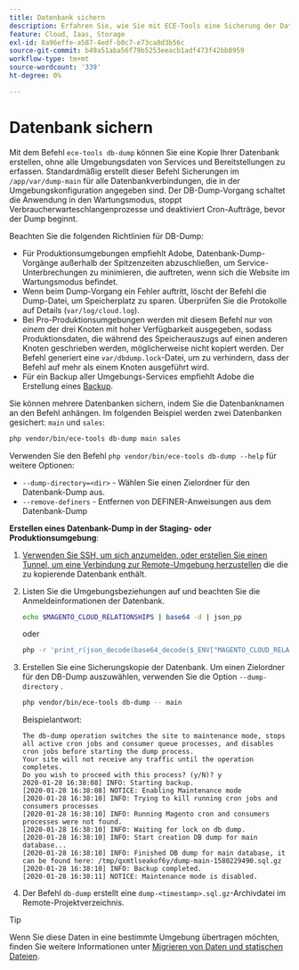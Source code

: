 ```yaml
---
title: Datenbank sichern
description: Erfahren Sie, wie Sie mit ECE-Tools eine Sicherung der Datenbank für ein Adobe Commerce in einem Cloud-Infrastrukturprojekt erstellen.
feature: Cloud, Iaas, Storage
exl-id: 8a96effe-a587-4edf-b0c7-e73ca8d3b56c
source-git-commit: b49a51aba56f79b5253eeacb1adf473f42bb8959
workflow-type: tm+mt
source-wordcount: '339'
ht-degree: 0%

---
```


# Datenbank sichern

Mit dem Befehl `ece-tools db-dump` können Sie eine Kopie Ihrer Datenbank erstellen, ohne alle Umgebungsdaten von Services und Bereitstellungen zu erfassen. Standardmäßig erstellt dieser Befehl Sicherungen im `/app/var/dump-main` für alle Datenbankverbindungen, die in der Umgebungskonfiguration angegeben sind. Der DB-Dump-Vorgang schaltet die Anwendung in den Wartungsmodus, stoppt Verbraucherwarteschlangenprozesse und deaktiviert Cron-Aufträge, bevor der Dump beginnt.

Beachten Sie die folgenden Richtlinien für DB-Dump:

- Für Produktionsumgebungen empfiehlt Adobe, Datenbank-Dump-Vorgänge außerhalb der Spitzenzeiten abzuschließen, um Service-Unterbrechungen zu minimieren, die auftreten, wenn sich die Website im Wartungsmodus befindet.
- Wenn beim Dump-Vorgang ein Fehler auftritt, löscht der Befehl die Dump-Datei, um Speicherplatz zu sparen. Überprüfen Sie die Protokolle auf Details (`var/log/cloud.log`).
- Bei Pro-Produktionsumgebungen werden mit diesem Befehl nur von _einem_ der drei Knoten mit hoher Verfügbarkeit ausgegeben, sodass Produktionsdaten, die während des Speicherauszugs auf einen anderen Knoten geschrieben werden, möglicherweise nicht kopiert werden. Der Befehl generiert eine `var/dbdump.lock`-Datei, um zu verhindern, dass der Befehl auf mehr als einem Knoten ausgeführt wird.
- Für ein Backup aller Umgebungs-Services empfiehlt Adobe die Erstellung eines [Backup](snapshots.md).

Sie können mehrere Datenbanken sichern, indem Sie die Datenbanknamen an den Befehl anhängen. Im folgenden Beispiel werden zwei Datenbanken gesichert: `main` und `sales`:

```bash
php vendor/bin/ece-tools db-dump main sales
```

Verwenden Sie den Befehl `php vendor/bin/ece-tools db-dump --help` für weitere Optionen:

- `--dump-directory=<dir>` - Wählen Sie einen Zielordner für den Datenbank-Dump aus.
- `--remove-definers` - Entfernen von DEFINER-Anweisungen aus dem Datenbank-Dump

**Erstellen eines Datenbank-Dump in der Staging- oder Produktionsumgebung**:

1. [Verwenden Sie SSH, um sich anzumelden, oder erstellen Sie einen Tunnel, um eine Verbindung zur Remote-Umgebung herzustellen](../development/secure-connections.md) die die zu kopierende Datenbank enthält.

1. Listen Sie die Umgebungsbeziehungen auf und beachten Sie die Anmeldeinformationen der Datenbank.

   ```bash
   echo $MAGENTO_CLOUD_RELATIONSHIPS | base64 -d | json_pp
   ```

   oder

   ```bash
   php -r 'print_r(json_decode(base64_decode($_ENV["MAGENTO_CLOUD_RELATIONSHIPS"]))->database);'
   ```

1. Erstellen Sie eine Sicherungskopie der Datenbank. Um einen Zielordner für den DB-Dump auszuwählen, verwenden Sie die Option `--dump-directory` .

   ```bash
   php vendor/bin/ece-tools db-dump -- main
   ```

   Beispielantwort:

   ```
   The db-dump operation switches the site to maintenance mode, stops all active cron jobs and consumer queue processes, and disables cron jobs before starting the dump process.
   Your site will not receive any traffic until the operation completes.
   Do you wish to proceed with this process? (y/N)? y
   2020-01-28 16:38:08] INFO: Starting backup.
   [2020-01-28 16:38:08] NOTICE: Enabling Maintenance mode
   [2020-01-28 16:38:10] INFO: Trying to kill running cron jobs and consumers processes
   [2020-01-28 16:38:10] INFO: Running Magento cron and consumers processes were not found.
   [2020-01-28 16:38:10] INFO: Waiting for lock on db dump.
   [2020-01-28 16:38:10] INFO: Start creation DB dump for main database...
   [2020-01-28 16:38:10] INFO: Finished DB dump for main database, it can be found here: /tmp/qxmtlseakof6y/dump-main-1580229490.sql.gz
   [2020-01-28 16:38:10] INFO: Backup completed.
   [2020-01-28 16:38:11] NOTICE: Maintenance mode is disabled.
   ```

1. Der Befehl `db-dump` erstellt eine `dump-<timestamp>.sql.gz`-Archivdatei im Remote-Projektverzeichnis.

>[!TIP]
>
>Wenn Sie diese Daten in eine bestimmte Umgebung übertragen möchten, finden Sie weitere Informationen unter [Migrieren von Daten und statischen Dateien](../deploy/staging-production.md#migrate-static-files).
